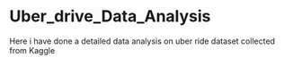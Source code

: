 # Uber_drive_Data_Analysis
Here i have done a detailed data analysis on uber ride dataset collected from Kaggle
